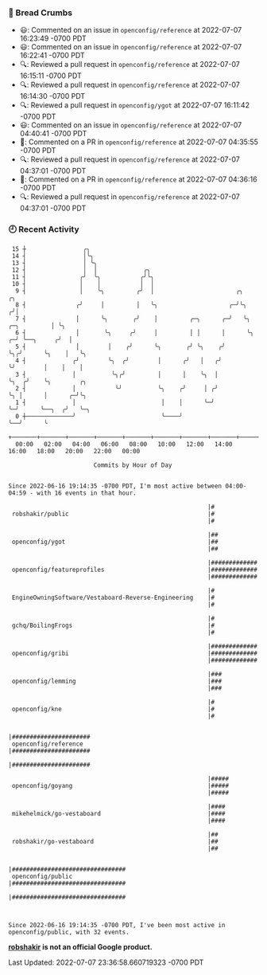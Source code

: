 ### 🍞 Bread Crumbs

 * 😃: Commented on an issue in `openconfig/reference` at 2022-07-07 16:23:49 -0700 PDT
 * 😃: Commented on an issue in `openconfig/reference` at 2022-07-07 16:22:41 -0700 PDT
 * 🔍: Reviewed a pull request in  `openconfig/reference` at 2022-07-07 16:15:11 -0700 PDT
 * 🔍: Reviewed a pull request in  `openconfig/reference` at 2022-07-07 16:14:30 -0700 PDT
 * 🔍: Reviewed a pull request in  `openconfig/ygot` at 2022-07-07 16:11:42 -0700 PDT
 * 😃: Commented on an issue in `openconfig/reference` at 2022-07-07 04:40:41 -0700 PDT
 * 💬: Commented on a PR in  `openconfig/reference` at 2022-07-07 04:35:55 -0700 PDT
 * 🔍: Reviewed a pull request in  `openconfig/reference` at 2022-07-07 04:37:01 -0700 PDT
 * 💬: Commented on a PR in  `openconfig/reference` at 2022-07-07 04:36:16 -0700 PDT
 * 🔍: Reviewed a pull request in  `openconfig/reference` at 2022-07-07 04:37:01 -0700 PDT

### 🕘 Recent Activity
```
 15 ┼                ╭╮
 14 ┤                │╰╮
 13 ┤                │ ╰╮
 12 ┤                │  │             ╭╮
 11 ┤               ╭╯  ╰╮           ╭╯╰╮
 10 ┤               │    │           │  │
  9 ┤               │    ╰╮         ╭╯  │                       ╭╮                    ╭╮
  8 ┤              ╭╯     │         │   ╰╮                    ╭─╯╰╮                  ╭╯│
  7 ┤              │      ╰╮       ╭╯    │         ╭─╮      ╭─╯   ╰╮     ╭─╮         │ ╰╮
  6 ┤              │       ╰╮     ╭╯     │         │ │      │      ╰╮  ╭─╯ ╰──╮     ╭╯  │
  5 ┤              │        │    ╭╯      ╰╮       ╭╯ ╰╮    ╭╯       ╰╮╭╯      ╰╮    │   ╰╮
  4 ┤             ╭╯        ╰╮  ╭╯        │      ╭╯   │   ╭╯         ╰╯        │    │    │
  3 ┤             │          ╰╮╭╯         │      │    ╰╮  │                    ╰╮  ╭╯    ╰╮        ╭╮
  2 ┤             │           ╰╯          ╰╮    ╭╯     │ ╭╯                     ╰╮ │      │      ╭─╯╰╮
  1 ┤             │                        │    │      ╰─╯                       ╰─╯      ╰──╮  ╭╯   ╰─╮
  0 ┼─────────────╯                        ╰────╯                                            ╰──╯      ╰
    +───────+───────+───────+───────+───────+───────+───────+───────+───────+───────+───────+───────+────
  00:00   02:00   04:00   06:00   08:00   10:00   12:00   14:00   16:00   18:00   20:00   22:00   00:00   

						Commits by Hour of Day


Since 2022-06-16 19:14:35 -0700 PDT, I'm most active between 04:00-04:59 - with 16 events in that hour.

```



```
                                                        |#
 robshakir/public                                       |#
                                                        |#

                                                        |##
 openconfig/ygot                                        |##
                                                        |##

                                                        |#############
 openconfig/featureprofiles                             |#############
                                                        |#############

                                                        |#
 EngineOwningSoftware/Vestaboard-Reverse-Engineering    |#
                                                        |#

                                                        |#
 gchq/BoilingFrogs                                      |#
                                                        |#

                                                        |#############
 openconfig/gribi                                       |#############
                                                        |#############

                                                        |###
 openconfig/lemming                                     |###
                                                        |###

                                                        |#
 openconfig/kne                                         |#
                                                        |#

                                                        |######################
 openconfig/reference                                   |######################
                                                        |######################

                                                        |#####
 openconfig/goyang                                      |#####
                                                        |#####

                                                        |####
 mikehelmick/go-vestaboard                              |####
                                                        |####

                                                        |##
 robshakir/go-vestaboard                                |##
                                                        |##

                                                        |################################
 openconfig/public                                      |################################
                                                        |################################



Since 2022-06-16 19:14:35 -0700 PDT, I've been most active in openconfig/public, with 32 events.

```
**[robshakir](mailto:robjs@google.com) is not an official Google product.**  


Last Updated: 2022-07-07 23:36:58.660719323 -0700 PDT
